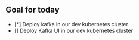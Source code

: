 ## Goal for today
- [*] Deploy kafka in our dev kubernetes cluster
- [] Deploy Kafka UI in our dev kubernetes cluster
